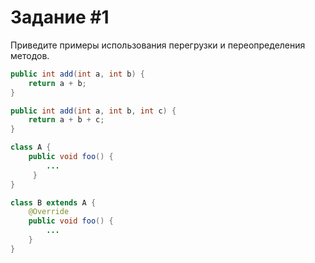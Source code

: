 # Задание #1

Приведите примеры использования перегрузки и переопределения методов.

```java
public int add(int a, int b) {
    return a + b;
}

public int add(int a, int b, int c) {
    return a + b + c;
}

```

```java
class A {
    public void foo() { 
        ...
     }
}

class B extends A {
    @Override
    public void foo() { 
        ...
    }
}
```